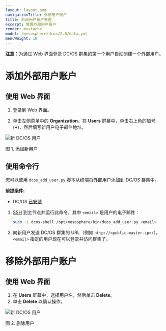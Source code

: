 ```yaml
---
layout: layout.pug
navigationTitle: 外部用户账户
title: 外部用户账户管理
excerpt: 管理外部用户账户
render: mustache
model: /mesosphere/dcos/2.0/data.yml
menuWeight: 10
---
```

<!-- The source repository for this topic is https://github.com/dcos/dcos-docs-site -->

<p class="message--note"><strong>注意：</strong>为通过 Web 界面登录 DC/OS 群集的第一个用户自动创建一个外部用户。</p>

# 添加外部用户账户

## 使用 Web 界面

1. 登录到 Web 界面。

2. 单击左侧菜单中的 **Organization**。在 **Users** 屏幕中，单击右上角的加号 (**+**)，然后填写新用户电子邮件地址。

![新 DC/OS 用户](/mesosphere/dcos/2.0/img/1-11-add-user-to-cluster.png)

图 1. 添加新用户

## 使用命令行

您可以使用 `dcos_add_user.py` 脚本从终端将外部用户添加到 DC/OS 群集中。

**前提条件:**

- DC/OS [已安装](/mesosphere/dcos/cn/2.0/installing/)

1. [SSH](/mesosphere/dcos/cn/2.0/administering-clusters/sshcluster/) 到主节点并运行此命令，其中 `<email>` 是用户的电子邮件：

    ```bash
    sudo -i dcos-shell /opt/mesosphere/bin/dcos_add_user.py <email>
    ```

2. 向新用户发送 DC/OS 群集的 URL（例如 `http://<public-master-ip>/`）。`<email>` 指定的用户现在可以登录并访问群集了。

# 移除外部用户账户

## 使用 Web 界面

1. 在 **Users** 屏幕中，选择用户名，然后单击 **Delete**。
2. 单击 **Delete** 以确认操作。


![新 DC/OS 用户](/mesosphere/dcos/2.0/img/1-11-delete-user.png)

 图 2. 删除用户
